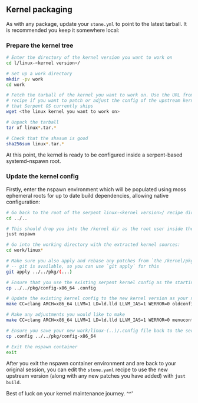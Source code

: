 ## Kernel packaging

As with any package, update your `stone.yml` to point to the latest tarball.
It is recommended you keep it somewhere local:


### Prepare the kernel tree

```bash
# Enter the directory of the kernel version you want to work on
cd l/linux-<kernel version>/

# Set up a work directory
mkdir -pv work
cd work

# Fetch the tarball of the kernel you want to work on. Use the URL from the stone.yaml
# recipe if you want to patch or adjust the config of the upstream kernel at the version
# that Serpent OS currently ships
wget <the linux kernel you want to work on>

# Unpack the tarball
tar xf linux*.tar.*

# Check that the shasum is good
sha256sum linux*.tar.*
```

At this point, the kernel is ready to be configured inside a serpent-based systemd-nspawn root.


### Update the kernel config

Firstly, enter the nspawn environment which will be populated using moss ephemeral roots
for up to date build dependencies, allowing native configuration:

```bash
# Go back to the root of the serpent linux-<kernel version>/ recipe dir
cd ../..

# This should drop you into the /kernel dir as the root user inside the systemd-nspawn container
just nspawn

# Go into the working directory with the extracted kernel sources:
cd work/linux*

# Make sure you also apply and rebase any patches from `the /kernel/pkg/` directory!
# -- git is available, so you can use `git apply` for this
git apply ../../pkg/(...)

# Ensure that you use the existing serpent kernel config as the starting point:
cp ../../pkg/config-x86_64 .config

# Update the existing kernel config to the new kernel version as your new starting point:
make CC=clang ARCH=x86_64 LLVM=1 LD=ld.lld LLVM_IAS=1 WERROR=0 oldconfig

# Make any adjustments you would like to make
make CC=clang ARCH=x86_64 LLVM=1 LD=ld.lld LLVM_IAS=1 WERROR=0 menuconfig

# Ensure you save your new work/linux-(..)/.config file back to the serpent pkg/ dir
cp .config ../../pkg/config-x86_64

# Exit the nspawn container
exit
```

After you exit the nspawn container environment and are back to your original session,
you can edit the `stone.yaml` recipe to use the new upstream version (along with any new
patches you have added) with `just build`.

Best of luck on your kernel maintenance journey. ^^'
